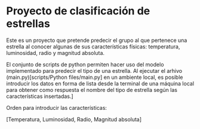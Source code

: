 # Proyecto de clasificación de estrellas

Este es un proyecto que pretende predecir el grupo al que pertenece una estrella al conocer algunas de sus características físicas: temperatura, luminosidad, radio y magnitud absoluta.

El conjunto de scripts de python permiten hacer uso del modelo implementado para predecir el tipo de una estrella. Al ejecutar el arhivo (main.py)[scripts/Python files/main.py] en un ambiente local, es posible introducir los datos en forma de lista desde la terminal de una máquina local para obtener como respuesta el nombre del tipo de estrella según las características insertadas.]

Orden para introducir las características:

[Temperatura, Luminosidad, Radio, Magnitud absoluta]